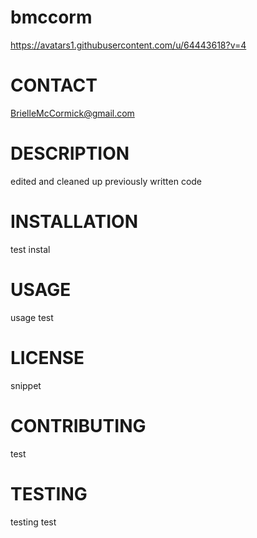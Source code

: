 
# bmccorm

https://avatars1.githubusercontent.com/u/64443618?v=4

# CONTACT
BrielleMcCormick@gmail.com

# DESCRIPTION
edited and cleaned up previously written code

# INSTALLATION 
test instal

# USAGE
usage test

# LICENSE
snippet

# CONTRIBUTING
test

# TESTING
testing test

